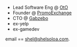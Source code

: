 - Lead Software Eng @ [OtO](https://otolawn.com)
- Founder @ [PromoExchange](https://promoexchange.io)
- CTO @ [Gabzebo](https://gabzebo.com)
- ex-yelp
- ex-gamedev

email == [shel@shelsoloa.com](mailto:shel@shelsoloa.com).
